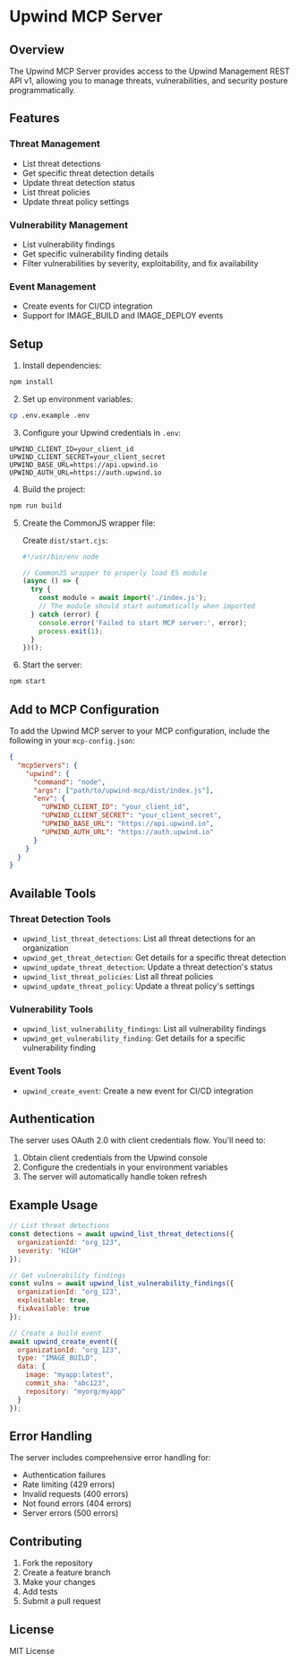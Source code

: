 # Upwind MCP Server

## Overview

The Upwind MCP Server provides access to the Upwind Management REST API v1, allowing you to manage threats, vulnerabilities, and security posture programmatically.

## Features

### Threat Management
- List threat detections
- Get specific threat detection details
- Update threat detection status
- List threat policies
- Update threat policy settings

### Vulnerability Management
- List vulnerability findings
- Get specific vulnerability finding details
- Filter vulnerabilities by severity, exploitability, and fix availability

### Event Management
- Create events for CI/CD integration
- Support for IMAGE_BUILD and IMAGE_DEPLOY events

## Setup

1. Install dependencies:
```bash
npm install
```

2. Set up environment variables:
```bash
cp .env.example .env
```

3. Configure your Upwind credentials in `.env`:
```
UPWIND_CLIENT_ID=your_client_id
UPWIND_CLIENT_SECRET=your_client_secret
UPWIND_BASE_URL=https://api.upwind.io
UPWIND_AUTH_URL=https://auth.upwind.io
```

4. Build the project:
```bash
npm run build
```

5. Create the CommonJS wrapper file:

   Create `dist/start.cjs`:
   ```javascript
   #!/usr/bin/env node
   
   // CommonJS wrapper to properly load ES module
   (async () => {
     try {
       const module = await import('./index.js');
       // The module should start automatically when imported
     } catch (error) {
       console.error('Failed to start MCP server:', error);
       process.exit(1);
     }
   })();
   ```

6. Start the server:
```bash
npm start
```

## Add to MCP Configuration

To add the Upwind MCP server to your MCP configuration, include the following in your `mcp-config.json`:

```json
{
  "mcpServers": {
    "upwind": {
      "command": "node",
      "args": ["path/to/upwind-mcp/dist/index.js"],
      "env": {
        "UPWIND_CLIENT_ID": "your_client_id",
        "UPWIND_CLIENT_SECRET": "your_client_secret",
        "UPWIND_BASE_URL": "https://api.upwind.io",
        "UPWIND_AUTH_URL": "https://auth.upwind.io"
      }
    }
  }
}
```

## Available Tools

### Threat Detection Tools
- `upwind_list_threat_detections`: List all threat detections for an organization
- `upwind_get_threat_detection`: Get details for a specific threat detection
- `upwind_update_threat_detection`: Update a threat detection's status
- `upwind_list_threat_policies`: List all threat policies
- `upwind_update_threat_policy`: Update a threat policy's settings

### Vulnerability Tools
- `upwind_list_vulnerability_findings`: List all vulnerability findings
- `upwind_get_vulnerability_finding`: Get details for a specific vulnerability finding

### Event Tools
- `upwind_create_event`: Create a new event for CI/CD integration

## Authentication

The server uses OAuth 2.0 with client credentials flow. You'll need to:

1. Obtain client credentials from the Upwind console
2. Configure the credentials in your environment variables
3. The server will automatically handle token refresh

## Example Usage

```javascript
// List threat detections
const detections = await upwind_list_threat_detections({
  organizationId: "org_123",
  severity: "HIGH"
});

// Get vulnerability findings
const vulns = await upwind_list_vulnerability_findings({
  organizationId: "org_123",
  exploitable: true,
  fixAvailable: true
});

// Create a build event
await upwind_create_event({
  organizationId: "org_123",
  type: "IMAGE_BUILD",
  data: {
    image: "myapp:latest",
    commit_sha: "abc123",
    repository: "myorg/myapp"
  }
});
```

## Error Handling

The server includes comprehensive error handling for:
- Authentication failures
- Rate limiting (429 errors)
- Invalid requests (400 errors)
- Not found errors (404 errors)
- Server errors (500 errors)

## Contributing

1. Fork the repository
2. Create a feature branch
3. Make your changes
4. Add tests
5. Submit a pull request

## License

MIT License
